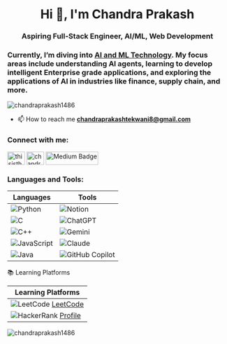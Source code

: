 <h1 align="center">Hi 👋, I'm Chandra Prakash</h1>
<h3 align="center">Aspiring Full-Stack Engineer, AI/ML, Web Development </h3>
<h3 align="left">Currently, I’m diving into <u>AI and ML Technology</u>. My focus areas include understanding AI agents, learning to develop intelligent Enterprise grade applications, and exploring the applications of AI in industries like finance, supply chain, and more.</h3>




<p align="left"> <img src="https://komarev.com/ghpvc/?username=chandraprakash1486&label=Profile%20views&color=0e75b6&style=flat" alt="chandraprakash1486" /> </p>

- 📫 How to reach me **chandraprakashtekwani8@gmail.com**

<h3 align="left">Connect with me:</h3>
<p align="left">
<a href="https://dev.to/thisisthedeveloper" target="blank"><img align="center" src="https://raw.githubusercontent.com/rahuldkjain/github-profile-readme-generator/master/src/images/icons/Social/devto.svg" alt="thisisthedeveloper" height="30" width="40" /></a>
<a href="https://linkedin.com/in/chandra-prakash-tekwani-82327927a" target="blank"><img align="center" src="https://raw.githubusercontent.com/rahuldkjain/github-profile-readme-generator/master/src/images/icons/Social/linked-in-alt.svg" alt="chandra-prakash-tekwani-82327927a" height="30" width="40" /></a>
  <a href="https://medium.com/@chandraprakashtekwani8" target="_blank">
  <img align="center" src="https://img.shields.io/badge/-Medium-12100E?style=flat&logo=Medium&logoColor=white" alt="Medium Badge" height="30" width="120">
</a>

</p>

<h3 align="left">Languages and Tools:</h3>


| **Languages**  | **Tools**       |
|-----------------|-----------------|
| ![Python](https://img.shields.io/badge/-Python-3776AB?logo=python&logoColor=white)  | ![Notion](https://img.shields.io/badge/-Notion-000000?logo=notion&logoColor=white) |
| ![C](https://img.shields.io/badge/-C-A8B9CC?logo=c&logoColor=white)                | ![ChatGPT](https://img.shields.io/badge/-ChatGPT-10A37F?logo=openai&logoColor=white) |
| ![C++](https://img.shields.io/badge/-C++-00599C?logo=c%2B%2B&logoColor=white)      | ![Gemini](https://img.shields.io/badge/-Gemini-FF5F1F?logo=google&logoColor=white)  |
| ![JavaScript](https://img.shields.io/badge/-JavaScript-F7DF1E?logo=javascript&logoColor=black) | ![Claude](https://img.shields.io/badge/-Claude-3333FF?logo=anthropic&logoColor=white) |
| ![Java](https://img.shields.io/badge/-Java-007396?logo=java&logoColor=white)       | ![GitHub Copilot](https://img.shields.io/badge/-GitHub%20Copilot-181717?logo=github&logoColor=white) |


📚 Learning Platforms

| **Learning Platforms** |
|------------------------|
| ![LeetCode](https://img.shields.io/badge/-LeetCode-FFA116?logo=leetcode&logoColor=white) [LeetCode](https://leetcode.com) |
| ![HackerRank](https://img.shields.io/badge/-HackerRank-2EC866?logo=hackerrank&logoColor=white) [Profile](https://www.hackerrank.com/profile/golutekwani2) |


<p><img align="center" src="https://github-readme-stats.vercel.app/api/top-langs?username=chandraprakash1486&show_icons=true&locale=en&layout=compact" alt="chandraprakash1486" /></p>
